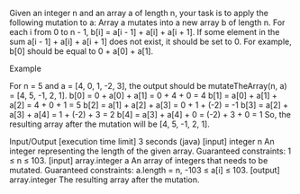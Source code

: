 Given an integer n and an array a of length n,
 your task is to apply the following mutation to a:
 Array a mutates into a new array b of length n.
 For each i from 0 to n - 1, b[i] = a[i - 1] + a[i] + a[i + 1].
 If some element in the sum a[i - 1] + a[i] + a[i + 1] does not exist,
 it should be set to 0. For example, b[0] should be equal to 0 + a[0] + a[1].

 Example

 For n = 5 and a = [4, 0, 1, -2, 3], the output should be mutateTheArray(n, a) = [4, 5, -1, 2, 1].
 b[0] = 0 + a[0] + a[1] = 0 + 4 + 0 = 4
 b[1] = a[0] + a[1] + a[2] = 4 + 0 + 1 = 5
 b[2] = a[1] + a[2] + a[3] = 0 + 1 + (-2) = -1
 b[3] = a[2] + a[3] + a[4] = 1 + (-2) + 3 = 2
 b[4] = a[3] + a[4] + 0 = (-2) + 3 + 0 = 1
 So, the resulting array after the mutation will be [4, 5, -1, 2, 1].

 Input/Output
 [execution time limit] 3 seconds (java)
 [input] integer n
 An integer representing the length of the given array.
 Guaranteed constraints:
 1 ≤ n ≤ 103.
 [input] array.integer a
 An array of integers that needs to be mutated.
 Guaranteed constraints:
 a.length = n,
 -103 ≤ a[i] ≤ 103.
 [output] array.integer
 The resulting array after the mutation.